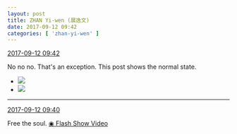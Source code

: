 ```yaml
---
layout: post
title: ZHAN Yi-wen (展逸文)
date: 2017-09-12 09:42
categories: [ 'zhan-yi-wen' ]
---
```


<div class="weibo-info">
  <a href="http://weibo.com/6108090526/Flr5QFeXa">2017-09-12 09:42</a>
</div>

No no no. That's an exception. This post shows the normal state.

<!-- more -->

<ul class="weibo-pic-list-1">
  <li class="weibo-pic">
    <a href="http://wx1.sinaimg.cn/mw690/006FmVn8gy1fjgj99netij30k00zk0vs.jpg"><img src="http://wx1.sinaimg.cn/thumb150/006FmVn8gy1fjgj99netij30k00zk0vs.jpg" /></a>
  </li>
  <li class="weibo-pic">
    <a href="http://wx4.sinaimg.cn/mw690/006FmVn8gy1fjgj97eydbj30k00zkq8m.jpg"><img src="http://wx4.sinaimg.cn/thumb150/006FmVn8gy1fjgj97eydbj30k00zkq8m.jpg" /></a>
  </li>
</ul>

---

<div class="weibo-info">
  <a href="http://weibo.com/6108090526/Flr5imryP">2017-09-12 09:40</a>
</div>

Free the soul. [◉ Flash Show Video](http://www.miaopai.com/show/ybEuyeehrSZ1vJo7bSAZyWvFKeC1G0IdStEUYg__.htm)
